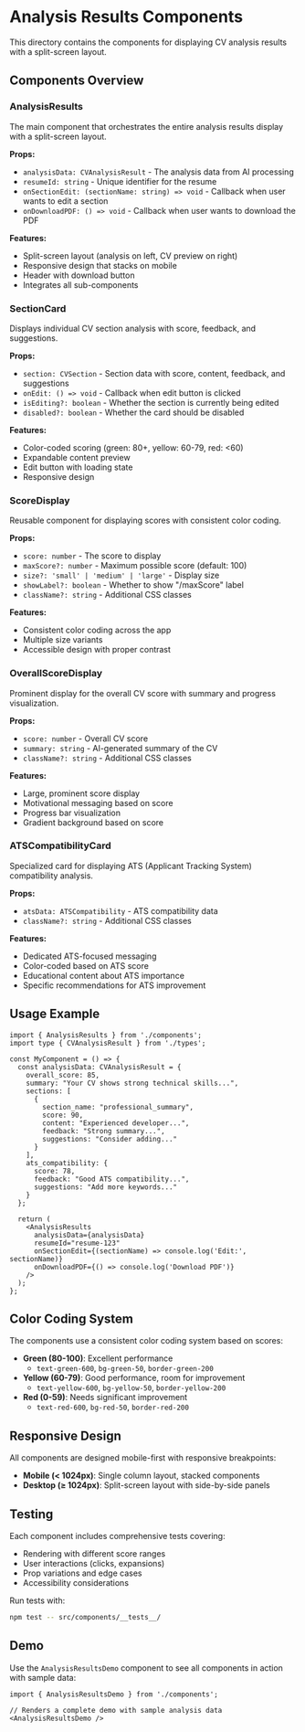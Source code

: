 # Analysis Results Components

This directory contains the components for displaying CV analysis results with a split-screen layout.

## Components Overview

### AnalysisResults
The main component that orchestrates the entire analysis results display with a split-screen layout.

**Props:**
- `analysisData: CVAnalysisResult` - The analysis data from AI processing
- `resumeId: string` - Unique identifier for the resume
- `onSectionEdit: (sectionName: string) => void` - Callback when user wants to edit a section
- `onDownloadPDF: () => void` - Callback when user wants to download the PDF

**Features:**
- Split-screen layout (analysis on left, CV preview on right)
- Responsive design that stacks on mobile
- Header with download button
- Integrates all sub-components

### SectionCard
Displays individual CV section analysis with score, feedback, and suggestions.

**Props:**
- `section: CVSection` - Section data with score, content, feedback, and suggestions
- `onEdit: () => void` - Callback when edit button is clicked
- `isEditing?: boolean` - Whether the section is currently being edited
- `disabled?: boolean` - Whether the card should be disabled

**Features:**
- Color-coded scoring (green: 80+, yellow: 60-79, red: <60)
- Expandable content preview
- Edit button with loading state
- Responsive design

### ScoreDisplay
Reusable component for displaying scores with consistent color coding.

**Props:**
- `score: number` - The score to display
- `maxScore?: number` - Maximum possible score (default: 100)
- `size?: 'small' | 'medium' | 'large'` - Display size
- `showLabel?: boolean` - Whether to show "/maxScore" label
- `className?: string` - Additional CSS classes

**Features:**
- Consistent color coding across the app
- Multiple size variants
- Accessible design with proper contrast

### OverallScoreDisplay
Prominent display for the overall CV score with summary and progress visualization.

**Props:**
- `score: number` - Overall CV score
- `summary: string` - AI-generated summary of the CV
- `className?: string` - Additional CSS classes

**Features:**
- Large, prominent score display
- Motivational messaging based on score
- Progress bar visualization
- Gradient background based on score

### ATSCompatibilityCard
Specialized card for displaying ATS (Applicant Tracking System) compatibility analysis.

**Props:**
- `atsData: ATSCompatibility` - ATS compatibility data
- `className?: string` - Additional CSS classes

**Features:**
- Dedicated ATS-focused messaging
- Color-coded based on ATS score
- Educational content about ATS importance
- Specific recommendations for ATS improvement

## Usage Example

```tsx
import { AnalysisResults } from './components';
import type { CVAnalysisResult } from './types';

const MyComponent = () => {
  const analysisData: CVAnalysisResult = {
    overall_score: 85,
    summary: "Your CV shows strong technical skills...",
    sections: [
      {
        section_name: "professional_summary",
        score: 90,
        content: "Experienced developer...",
        feedback: "Strong summary...",
        suggestions: "Consider adding..."
      }
    ],
    ats_compatibility: {
      score: 78,
      feedback: "Good ATS compatibility...",
      suggestions: "Add more keywords..."
    }
  };

  return (
    <AnalysisResults
      analysisData={analysisData}
      resumeId="resume-123"
      onSectionEdit={(sectionName) => console.log('Edit:', sectionName)}
      onDownloadPDF={() => console.log('Download PDF')}
    />
  );
};
```

## Color Coding System

The components use a consistent color coding system based on scores:

- **Green (80-100)**: Excellent performance
  - `text-green-600`, `bg-green-50`, `border-green-200`
- **Yellow (60-79)**: Good performance, room for improvement
  - `text-yellow-600`, `bg-yellow-50`, `border-yellow-200`
- **Red (0-59)**: Needs significant improvement
  - `text-red-600`, `bg-red-50`, `border-red-200`

## Responsive Design

All components are designed mobile-first with responsive breakpoints:

- **Mobile (< 1024px)**: Single column layout, stacked components
- **Desktop (≥ 1024px)**: Split-screen layout with side-by-side panels

## Testing

Each component includes comprehensive tests covering:

- Rendering with different score ranges
- User interactions (clicks, expansions)
- Prop variations and edge cases
- Accessibility considerations

Run tests with:
```bash
npm test -- src/components/__tests__/
```

## Demo

Use the `AnalysisResultsDemo` component to see all components in action with sample data:

```tsx
import { AnalysisResultsDemo } from './components';

// Renders a complete demo with sample analysis data
<AnalysisResultsDemo />
```